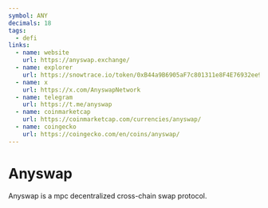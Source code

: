 ```yaml
---
symbol: ANY
decimals: 18
tags:
  - defi
links:
  - name: website
    url: https://anyswap.exchange/
  - name: explorer
    url: https://snowtrace.io/token/0xB44a9B6905aF7c801311e8F4E76932ee959c663C
  - name: x
    url: https://x.com/AnyswapNetwork
  - name: telegram
    url: https://t.me/anyswap
  - name: coinmarketcap
    url: https://coinmarketcap.com/currencies/anyswap/
  - name: coingecko
    url: https://coingecko.com/en/coins/anyswap/
---
```


# Anyswap

Anyswap is a mpc decentralized cross-chain swap protocol.
